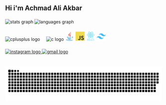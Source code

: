 <h2 align="left">Hi i'm Achmad Ali Akbar </h2>

###

<div align="left">
  <img src="https://github-readme-stats.vercel.app/api?username=Barcodew&hide_title=false&hide_rank=false&show_icons=true&include_all_commits=true&count_private=true&disable_animations=false&theme=dracula&locale=en&hide_border=false" height="150" alt="stats graph"  />
  <img src="https://github-readme-stats.vercel.app/api/top-langs?username=Barcodew&locale=en&hide_title=false&layout=compact&card_width=320&langs_count=5&theme=dracula&hide_border=false" height="150" alt="languages graph"  />
</div>

###



###

<div align="left">
  <img src="https://cdn.jsdelivr.net/gh/devicons/devicon/icons/cplusplus/cplusplus-original.svg" height="30" alt="cplusplus logo"  />
  <img width="12" />
  <img src="https://cdn.jsdelivr.net/gh/devicons/devicon/icons/c/c-original.svg" height="30" alt="c logo"  />
  <img src="https://raw.githubusercontent.com/devicons/devicon/v2.15.1/icons/java/java-original.svg" height="30" alt="j logo"  />
  <img src="https://raw.githubusercontent.com/devicons/devicon/v2.15.1/icons/javascript/javascript-original.svg" height="30" alt="js logo"  />
  <img src="https://raw.githubusercontent.com/devicons/devicon/v2.15.1/icons/react/react-original-wordmark.svg" height="30" alt="react logo"  />
   <img src="https://raw.githubusercontent.com/devicons/devicon/v2.15.1/icons/tailwindcss/tailwindcss-plain.svg" height="30" alt="tailwind logo"  />
</div>

###

<div align="left">
  <a href="https://www.instagram.com/ahmadaliakbar203/" target="_blank">
    <img src="https://img.shields.io/static/v1?message=Instagram&logo=instagram&label=&color=E4405F&logoColor=white&labelColor=&style=for-the-badge" height="35" alt="instagram logo"  />
  </a>
  <a href="barcodew@outlook.com" target="_blank">
    <img src="https://img.shields.io/static/v1?message=Gmail&logo=gmail&label=&color=D14836&logoColor=white&labelColor=&style=for-the-badge" height="35" alt="gmail logo"  />
  </a>
</div>

###

<br clear="both">

<img src="https://raw.githubusercontent.com/IniTyoo/IniTyoo/output/snake.svg" alt="Snake animation" />

###
